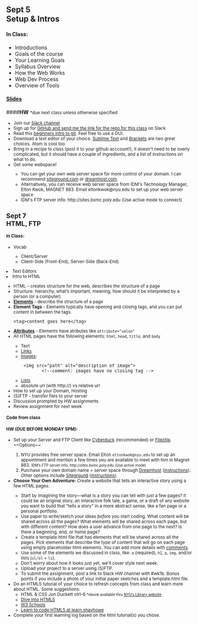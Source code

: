 ## <b>Sept 5<br/> Setup & Intros</b>

#### In Class:
 <ul>
     <li>Introductions</li>
     <li>Goals of the course</li>
     <li>Your Learning Goals</li>
     <li>Syllabus Overview</li>
     <li>How the Web Works</li>
     <li>Web Dev Process</li>
     <li>Overview of Tools</li>
 </ul>


#### <b>[Slides](https://docs.google.com/a/nyu.edu/presentation/d/1nlC73TSVtKVrorM0PIXpM2LAISi-pP2gBa9dYsQQ_Sg/edit?usp=sharing)</b>

####<b>HW</b> <small>*due next class unless otherwise specified
 <ul>
 <li>Join our <a href="https://introtowebfall2017.slack.com" target="external">Slack channel</a></li>
 <li>Sign up for <a href="https://github.com">GitHub and send me the link for the repo for this class</a> on Slack</li>
 <li>Read this <a href="http://product.hubspot.com/blog/git-and-github-tutorial-for-beginners">beginners intro to git</a>.  Feel  free  to  use  a  GUI.</li>
 <li>Download a text editor of your choice. <a href="http://www.sublimetext.com/">Sublime Text</a> and <a href="http://brackets.io/">Brackets</a> are two great choices. Atom is cool too.</li>
 <li>Bring in a recipe to class (post it to your github acccount!), it doesn't need to be overly complicated, but it should have a couple of ingredients, and a list of instructions on what to do.</li>

<!--
<li>Pick a website. What is the goal of this site? How does the design reflect that goal? How is the website "<a href="https://www.smashingmagazine.com/2011/01/guidelines-for-responsive-web-design/">responsive</a>"? 
 <ul><li>Post a link and a short paragraph about it to the HW channel on Slack with hashtag #wk1a. </li><li>Tip: Use <a href="https://developers.google.com/web/tools/chrome-devtools/">Chrome Developer Tools</a> or <a href="http://quirktools.com/screenfly">Quirktools Screenfly</a> to see what the website looks like on different size screens</li><li>Bonus: Use <a href="https://archive.org/web/" target="external">Internet Archive's Wayback Machine</a> to show how the design has changed over time. </li></ul>
-->


<li>Get some webspace!</li>
 <ul><li>You can get your own web server space for more control of your domain. I can recommend <a href="http://www.siteground.com">siteground.com</a> or <a href="https://www.dreamhost.com/promo/edunyu/">dreamhost.com</a>.</li><li>Alternatively, you can receive web server space from IDM's Technology Manager, Elton Kwok, MAGNET 883. Email eltonkwok@nyu.edu to set up your web server space</li><li>IDM's FTP server info: http://sites.bxmc.poly.edu (Use active mode to connect)
 </ul>
 </ul>


 ## <b>Sept 7<br/> HTML, FTP</b>

#### In Class:
<ul>
 <li>Vocab</li>
        <ul>
        <li>Client/Server</li>
        <li>Client-Side (Front-End), Server-Side (Back-End)</li>
        </ul>
    </ul>
 <li>Text Editors</li>
 <li>Intro to HTML</li>
    <ul>
    <li>HTML - creates structure for the web, describes the structure of a page</li>
    <li>Structure: hierarchy, what’s important, meaning, how should it be interpreted by a person (or a computer)</li>
    <li><b><a href="http://www.w3schools.com/html/html_elements.asp">Elements</a></b> - describe the structure of a page</li>
    <li><b>Element Tags</b> - Elements typically have opening and closing tags, and you can put content in between the tags. <pre>&lttag&gtcontent goes here&lt/tag&gt</pre>
    <li><b><a href="http://www.w3schools.com/html/html_attributes.asp">Attributes</a></b> - Elements have atributes like <code>attribute="value"</code></li>
    <li>All HTML pages have the following elements: <code>html</code>, <code>head</code>, <code>title</code>, and <code>body</code></li>
    <ul>
        <li>Text</li>
        <li><a href="Links</a>: <pre> <a href="path">Links</a></pre></li>
        <li><a href="http://www.w3schools.com/html/html_images.asp">Images</a>: <pre> &ltimg src="path" alt="description of image"&gt
        &lt!--comment: images have no closing tag --&gt </pre></li>  
        <li><a href="http://www.w3schools.com/html/html_lists.asp">Lists</a></li>
    <li> absolute url (with http://) vs relative url</li>
    </ul>
 <li>How to set up your Domain, Hosting</li>
 <li>(S)FTP - transfer files to your server</li>
 <li>Discussion prompted by HW assignments</li>
 <li>Review assignment for next week</li>
</ul>

#### Code from class

#### HW (DUE BEFORE MONDAY 5PM):
<ul>
 <li>Set up your Server and FTP Client like <a href="https://cyberduck.io">Cyberduck</a> (recommended) or <a href="https://filezilla-project.org/">Filezilla</a>.</li>
 ~~Options~~
 <ol>
    <li>NYU provides free server space. Email Elton <code>eltonkwok@nyu.edu</code> to set up an appointment and mention a few times you are available to meet with him in Magnet 883. <small>IDM’s FTP server info: http://sites.bxmc.poly.edu (Use active mode)</small></li>
    <li>Purchase your own domain name + server space through <a href="https://www.dreamhost.com/promo/edunyu/">Dreamhost</a> (<a href="https://docs.google.com/presentation/d/1IQMfbvyx_ElgKfaPp1MrWdtSNr_56dnn8LErAbBkmoI/edit?usp=sharing">instructions</a>). Other options include <a href="https://www.siteground.com/">Siteground</a> (<a href="https://docs.google.com/presentation/d/1CFON25fsVAXqxLyAWRMcI5ofKijmtzMwbMMDBKhhACs/edit?usp=sharing">instructions</a>).</li>
 </ol>
 <li><b>Choose Your Own Adventure:</b> Create a website that tells an interactive story using a few HTML pages.</li>
 <ul>
    <li> Start by imagining the story—what is a story you can tell with just a few pages? It could be an original story, an interactive folk tale, a game, or a draft of any website you want to build that "tells a story" in a more abstract sense, like a fan page or a personal portfolio.</li>
 <li>Use paper to write/sketch your ideas <em>before</em> you start coding. What content will be shared across all the pages? What elements will be shared across each page, but with different content? How does a user advance from one page to the next? Is there a beginning, end, or home page?</li>
 <li>Create a template.html file that has elements that will be shared across all the pages. Pick elements that describe the type of content that will go on each page using empty placeholder html elements. You can add more details with <a href="http://www.w3schools.com/tags/tag_comment.asp">comments</a>. </li>
 <li>Use some of the elements we discussed in class, like: <code>a</code> (required), <code>h1</code>, <code>p</code>, <code>img</code>, and/or lists (<code>ul/ol</code> + <code>li</code>).</li>
 <li>Don't worry about how it looks just yet, we'll cover style next week.</li>
 <li>Upload your project to a server using (S)FTP.</li>
 <li>To submit the assignment, post a link to Slack HW channel with #wk1b. Bonus points if you include a photo of your initial paper sketches and a template.html file.</li>
 </ul>
 <li>Do an HTML5 tutorial of your choice to refresh concepts from class and learn more about HTML. Some suggestions:<ul>
    <li>HTML & CSS Jon Duckett ch1-6 <small>*ebook available thru <a href="http://poly.libguides.com/ebooks">NYU’s Library website</small></a>
    </li>
    <li><a href="http://diveintohtml5.info/table-of-contents.html">Dive Into HTML5</a></li>
    <li><a href="http://www.w3schools.com/html/">W3 Schools</a></li>
    <li><a href="http://learn.shayhowe.com/">Learn to code HTML5 at learn.shayhowe</a></li>
    </ul>
    <li>
    Complete your first learning log based on the html tutorial(s) you chose.
    </li>
 </ul>
 </li>

</ul>